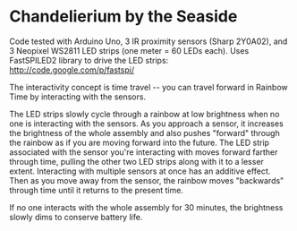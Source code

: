 # Chandelierium by the Seaside

Code tested with Arduino Uno, 3 IR proximity sensors (Sharp 2Y0A02), and 3 Neopixel WS2811 LED strips (one meter = 60 LEDs each). Uses FastSPILED2 library to drive the LED strips: http://code.google.com/p/fastspi/

The interactivity concept is time travel -- you can travel forward in Rainbow Time by interacting with the sensors. 

The LED strips slowly cycle through a rainbow at low brightness when no one is interacting with the sensors. As you approach a sensor, it increases the brightness of the whole assembly and also pushes "forward" through the rainbow as if you are moving forward into the future. The LED strip associated with the sensor you're interacting with moves forward farther through time, pulling the other two LED strips along with it to a lesser extent. Interacting with multiple sensors at once has an additive effect. Then as you move away from the sensor, the rainbow moves "backwards" through time until it returns to the present time. 

If no one interacts with the whole assembly for 30 minutes, the brightness slowly dims to conserve battery life. 